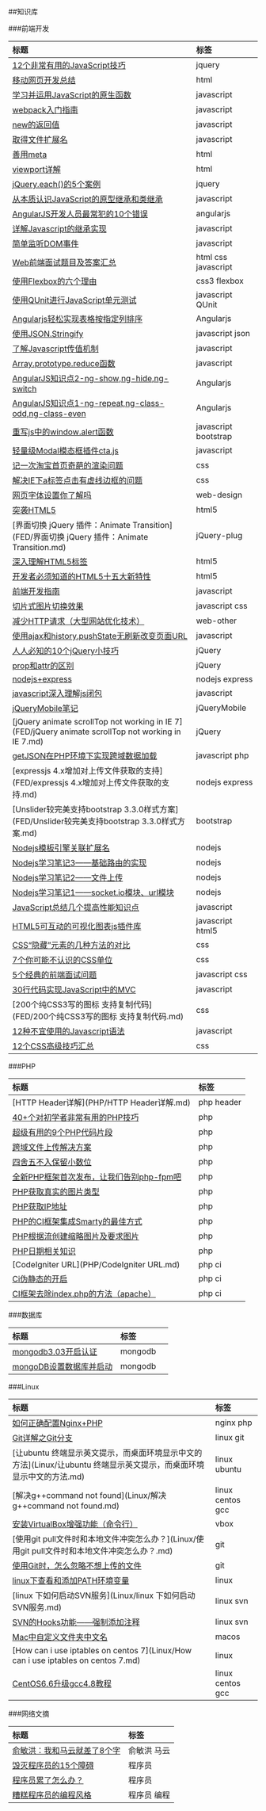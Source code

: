 ##知识库

###前端开发

| 标题                                       | 标签                   |
| :--------------------------------------- | :------------------- |
| [12个非常有用的JavaScript技巧](FED/12个非常有用的JavaScript技巧.md) | jquery               |
| [移动网页开发总结](FED/移动网页开发总结.md)              | html                 |
| [学习并运用JavaScript的原生函数](FED/学习并运用JavaScript的原生函数.md) | javascript           |
| [webpack入门指南](FED/webpack入门指南.md)        | javascript           |
| [new的返回值](FED/new的返回值.md)                | javascript           |
| [取得文件扩展名](FED/取得文件扩展名.md)                | javascript           |
| [善用meta](FED/善用meta.md)                  | html                 |
| [viewport详解](FED/viewport详解.md)          | html                 |
| [jQuery.each()的5个案例](FED/jQuery.each()的5个案例.md) | jquery               |
| [从本质认识JavaScript的原型继承和类继承](FED/从本质认识JavaScript的原型继承和类继承.md) | javascript           |
| [AngularJS开发人员最常犯的10个错误](FED/AngularJS开发人员最常犯的10个错误.md) | angularjs            |
| [详解Javascript的继承实现](FED/详解Javascript的继承实现.md) | javascript           |
| [简单监听DOM事件](FED/简单监听DOM事件.md)            | javascript           |
| [Web前端面试题目及答案汇总](FED/Web前端面试题目及答案汇总.md)  | html css javascript  |
| [使用Flexbox的六个理由](FED/使用Flexbox的六个理由.md)  | css3 flexbox         |
| [使用QUnit进行JavaScript单元测试](FED/使用QUnit进行JavaScript单元测试.md) | javascript QUnit     |
| [Angularjs轻松实现表格按指定列排序](FED/Angularjs轻松实现表格按指定列排序.md) | Angularjs            |
| [使用JSON.Stringify](FED/使用JSON.Stringify.md) | javascript json      |
| [了解Javascript传值机制](FED/了解Javascript传值机制.md) | javascript           |
| [Array.prototype.reduce函数](FED/Array.prototype.reduce函数.md) | javascript           |
| [AngularJS知识点2-ng-show,ng-hide,ng-switch](FED/AngularJS知识点2.md) | Angularjs            |
| [AngularJS知识点1-ng-repeat,ng-class-odd,ng-class-even](FED/AngularJS知识点1.md) | Angularjs            |
| [重写js中的window.alert函数](FED/重写js中的window.alert函数.md) | javascript bootstrap |
| [轻量级Modal模态框插件cta.js](FED/轻量级Modal模态框插件cta.js.md) | javascript           |
| [记一次淘宝首页奇葩的渲染问题](FED/记一次淘宝首页奇葩的渲染问题.md)  | css                  |
| [解决IE下a标签点击有虚线边框的问题](FED/解决IE下a标签点击有虚线边框的问题.md) | css                  |
| [网页字体设置你了解吗](FED/网页字体设置你了解吗.md)          | web-design           |
| [突袭HTML5](FED/突袭HTML5.md)                | html5                |
| [界面切换 jQuery 插件：Animate Transition](FED/界面切换 jQuery 插件：Animate Transition.md) | jQuery-plug          |
| [深入理解HTML5标签](FED/深入理解HTML5标签.md)        | html5                |
| [开发者必须知道的HTML5十五大新特性](FED/开发者必须知道的HTML5十五大新特性.md) | html5                |
| [前端开发指南](FED/前端开发指南.md)                  | javascript           |
| [切片式图片切换效果](FED/切片式图片切换效果.md)            | javascript css       |
| [减少HTTP请求（大型网站优化技术）](FED/减少HTTP请求（大型网站优化技术）.md) | web-other            |
| [使用ajax和history.pushState无刷新改变页面URL](FED/使用ajax和history.pushState无刷新改变页面URL.md) | javascript           |
| [人人必知的10个jQuery小技巧](FED/人人必知的10个jQuery小技巧.md) | jQuery               |
| [prop和attr的区别](FED/prop和attr的区别.md)      | jQuery               |
| [nodejs+express](FED/nodejs+express.md)  | nodejs express       |
| [javascript深入理解js闭包](FED/javascript深入理解js闭包.md) | javascript           |
| [jQueryMobile笔记](FED/jQueryMobile笔记.md)  | jQueryMobile         |
| [jQuery animate scrollTop not working in IE 7](FED/jQuery animate scrollTop not working in IE 7.md) | jQuery               |
| [getJSON在PHP环境下实现跨域数据加载](FED/getJSON在PHP环境下实现跨域数据加载.md) | javascript php       |
| [expressjs 4.x增加对上传文件获取的支持](FED/expressjs 4.x增加对上传文件获取的支持.md) | nodejs express       |
| [Unslider较完美支持bootstrap 3.3.0样式方案](FED/Unslider较完美支持bootstrap 3.3.0样式方案.md) | bootstrap            |
| [Nodejs模板引擎关联扩展名](FED/Nodejs模板引擎关联扩展名.md) | nodejs               |
| [Nodejs学习笔记3——基础路由的实现](FED/Nodejs学习笔记3——基础路由的实现.md) | nodejs               |
| [Nodejs学习笔记2——文件上传](FED/Nodejs学习笔记2——文件上传.md) | nodejs               |
| [Nodejs学习笔记1——socket.io模块、url模块](FED/Nodejs学习笔记1——socket.io模块、url模块.md) | nodejs               |
| [JavaScript总结几个提高性能知识点](FED/JavaScript总结几个提高性能知识点.md) | javascript           |
| [HTML5可互动的可视化图表js插件库](FED/HTML5可互动的可视化图表js插件库.md) | javascript html5     |
| [CSS“隐藏”元素的几种方法的对比](FED/CSS“隐藏”元素的几种方法的对比.md) | css                  |
| [7个你可能不认识的CSS单位](FED/7个你可能不认识的CSS单位.md)  | css                  |
| [5个经典的前端面试问题](FED/5个经典的前端面试问题.md)        | javascript css       |
| [30行代码实现JavaScript中的MVC](FED/30行代码实现JavaScript中的MVC.md) | javascript           |
| [200个纯CSS3写的图标 支持复制代码](FED/200个纯CSS3写的图标 支持复制代码.md) | css                  |
| [12种不宜使用的Javascript语法](FED/12种不宜使用的Javascript语法.md) | javascript           |
| [12个CSS高级技巧汇总](FED/12个CSS高级技巧汇总.md)      | css                  |

###PHP

| 标题                                       | 标签         |
| :--------------------------------------- | :--------- |
| [HTTP Header详解](PHP/HTTP Header详解.md)    | php header |
| [40+个对初学者非常有用的PHP技巧](PHP/40+个对初学者非常有用的PHP技巧.md) | php        |
| [超级有用的9个PHP代码片段](PHP/超级有用的9个PHP代码片段.md)  | php        |
| [跨域文件上传解决方案](PHP/跨域文件上传解决方案.md)          | php        |
| [四舍五不入保留小数位](PHP/四舍五不入保留小数位.md)          | php        |
| [全新PHP框架首次发布，让我们告别php-fpm吧](PHP/全新PHP框架首次发布，让我们告别php-fpm吧.md) | php        |
| [PHP获取真实的图片类型](PHP/PHP获取真实的图片类型.md)      | php        |
| [PHP获取IP地址](PHP/PHP获取IP地址.md)            | php        |
| [PHP的CI框架集成Smarty的最佳方式](PHP/PHP的CI框架集成Smarty的最佳方式.md) | php        |
| [PHP根据流创建缩略图片及要求图片](PHP/PHP根据流创建缩略图片及要求图片.md) | php        |
| [PHP日期相关知识](PHP/PHP日期相关知识.md)            | php        |
| [CodeIgniter URL](PHP/CodeIgniter URL.md) | php ci     |
| [Ci伪静态的开启](PHP/Ci伪静态的开启.md)              | php ci     |
| [CI框架去除index.php的方法（apache）](PHP/CI框架去除index.php的方法（apache）.md) | php ci     |


###数据库

| 标题                    | 标签      |      |
| :-------------------- | :------ | :--- |
| [mongodb3.03开启认证][d2] | mongodb |      |
| [mongoDB设置数据库并启动][d1] | mongodb |      |

[d2]: Database/mongodb3.03开启认证.md
[d1]: Database/mongoDB设置数据库并启动.md

###Linux

| 标题                                       | 标签               |
| :--------------------------------------- | :--------------- |
| [如何正确配置Nginx+PHP](Linux/如何正确配置Nginx+PHP.md) | nginx php        |
| [Git详解之Git分支](Linux/Git详解之Git分支.md)      | linux git        |
| [让ubuntu 终端显示英文提示，而桌面环境显示中文的方法](Linux/让ubuntu 终端显示英文提示，而桌面环境显示中文的方法.md) | linux ubuntu     |
| [解决g++command not found](Linux/解决g++command not found.md) | linux centos gcc |
| [安装VirtualBox增强功能（命令行）](Linux/安装VirtualBox增强功能（命令行）.md) | vbox             |
| [使用git pull文件时和本地文件冲突怎么办？](Linux/使用git pull文件时和本地文件冲突怎么办？.md) | git              |
| [使用Git时，怎么忽略不想上传的文件](Linux/使用Git时，怎么忽略不想上传的文件.md) | git              |
| [linux下查看和添加PATH环境变量](Linux/linux下查看和添加PATH环境变量.md) | linux            |
| [linux 下如何启动SVN服务](Linux/linux 下如何启动SVN服务.md) | linux svn        |
| [SVN的Hooks功能——强制添加注释](Linux/SVN的Hooks功能——强制添加注释.md) | linux svn        |
| [Mac中自定义文件夹中文名](Linux/Mac中自定义文件夹中文名.md)  | macos            |
| [How can i use iptables on centos 7](Linux/How can i use iptables on centos 7.md) | linux            |
| [CentOS6.6升级gcc4.8教程](Linux/CentOS6.6升级gcc4.8教程.md) | linux centos gcc |

###网络文摘

| 标题                   | 标签     |
| :------------------- | :----- |
| [俞敏洪：我和马云就差了8个字][o4] | 俞敏洪 马云 |
| [毁灭程序员的15个障碍][o3]    | 程序员    |
| [程序员累了怎么办？][o2]      | 程序员    |
| [糟糕程序员的编程风格][o1]     | 程序员 编程 |

[o4]: Other/俞敏洪：我和马云就差了8个字.md
[o3]: Other/毁灭程序员的15个障碍.md
[o2]: Other/程序员累了怎么办？.md
[o1]: Other/糟糕程序员的编程风格.md



